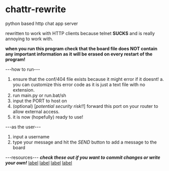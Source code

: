 # chattr-rewrite
python based http chat app server

rewritten to work with HTTP clients because telnet **SUCKS** and is really annoying to work with.

**when you run this program check that the board file does NOT contain any important information as it will be erased on every restart of the program!**

---how to run---
1. ensure that the conf/404 file exists because it might error if it doesnt!
   a. you can customize this error code as it is just a text file with no extension.
2. run main.py or run.bat/sh
3. input the PORT to host on
4. (optional) [*potential security risk!!*] forward this port on your router to allow external access.
5. it is now (hopefully) ready to use!

---as the user---
1. input a username
2. type your message and hit the *SEND* button to add a message to the board

---resources---
***check these out if you want to commit changes or write your own!***
[label](https://docs.python.org/3/library/http.server.html)
[label](https://docs.python.org/3/library/threading.html)
[label](https://developer.mozilla.org/en-US/docs/Web/HTTP/Methods/POST)
[label](https://p5js.org/reference/)
